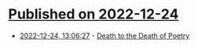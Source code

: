 # [Published on 2022-12-24](index.md)

* [2022-12-24, 13:06:27](https://news.ycombinator.com/item?id=34116460) - [Death to the Death of Poetry](https://poets.org/text/death-death-poetry)

